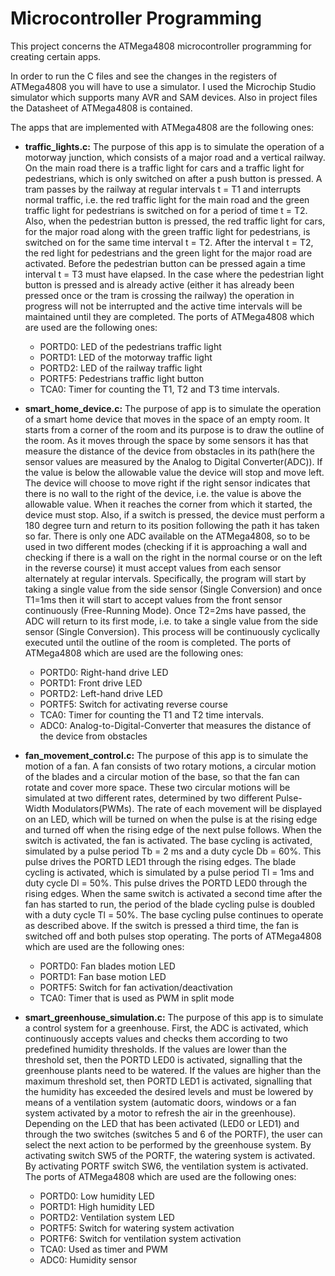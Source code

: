 # Microcontroller Programming
This project concerns the ATMega4808 microcontroller programming for creating certain apps.

In order to run the C files and see the changes in the registers of ATMega4808 you will have to use a simulator. I used the Microchip Studio simulator which supports many AVR and SAM devices. Also in project files the Datasheet of ATMega4808 is contained.

The apps that are implemented with ATMega4808 are the following ones:
- **traffic_lights.c:** The purpose of this app is to simulate the operation of a motorway junction, which consists of a major road and a vertical railway. On the main road there is a traffic light for cars and a traffic light for pedestrians, which is only switched on after a push button is pressed. A tram passes by the railway at regular intervals t = T1 and interrupts normal traffic, i.e. the red traffic light for the main road and the green traffic light for pedestrians is switched on for a period of time t = T2. Also, when the pedestrian button is pressed, the red traffic light for cars, for the major road along with the green traffic light for pedestrians, is switched on for the same time interval t = T2. After the interval t = T2, the red light for pedestrians and the green light for the major road are activated. Before the pedestrian button can be pressed again a time interval t = T3 must have elapsed. In the case where the pedestrian light button is pressed and is already active (either it has already been pressed once or the tram is crossing the railway) the operation in progress will not be interrupted and the active time intervals will be maintained until they are completed. The ports of ATMega4808 which are used are the following ones:
  - PORTD0: LED of the pedestrians traffic light
  - PORTD1: LED of the motorway traffic light
  - PORTD2: LED of the railway traffic light
  - PORTF5: Pedestrians traffic light button
  - TCA0: Timer for counting the T1, T2 and T3 time intervals.

- **smart_home_device.c:** The purpose of app is to simulate the operation of a smart home device that moves in the space of an empty room. It starts from a corner of the room and its purpose is to draw the outline of the room. As it moves through the space by some sensors it has that measure the distance of the device from obstacles in its path(here the sensor values are measured by the Analog to Digital Converter(ADC)). If the value is below the allowable value the device will stop and move left. The device will choose to move right if the right sensor indicates that there is no wall to the right of the device, i.e. the value is above the allowable value. When it reaches the corner from which it started, the device must stop. Also, if a switch is pressed, the device must perform a 180 degree turn and return to its position following the path it has taken so far. There is only one ADC available on the ATMega4808, so to be used in two different modes (checking if it is approaching a wall and checking if there is a wall on the right in the normal course or on the left in the reverse course) it must accept values from each sensor alternately at regular intervals. Specifically, the program will start by taking a single value from the side sensor (Single Conversion) and once T1=1ms then it will start to accept values from the front sensor continuously (Free-Running Mode). Once T2=2ms have passed, the ADC will return to its first mode, i.e. to take a single value from the side sensor (Single Conversion). This process will be continuously cyclically executed until the outline of the room is completed. The ports of ATMega4808 which are used are the following ones:
  - PORTD0: Right-hand drive LED
  - PORTD1: Front drive LED
  - PORTD2: Left-hand drive LED
  - PORTF5: Switch for activating reverse course
  - TCA0: Timer for counting the T1 and T2 time intervals.
  - ADC0: Analog-to-Digital-Converter that measures the distance of the device from obstacles

- **fan_movement_control.c:** The purpose of this app is to simulate the motion of a fan. A fan consists of two rotary motions, a circular motion of the blades and a circular motion of the base, so that the fan can rotate and cover more space. These two circular motions will be simulated at two different rates, determined by two different Pulse-Width Modulators(PWMs). The rate of each movement will be displayed on an LED, which will be turned on when the pulse is at the rising edge and turned off when the rising edge of the next pulse follows. When the switch is activated, the fan is activated. The base cycling is activated, simulated by a pulse period Tb = 2 ms and a duty cycle Db = 60%. This pulse drives the PORTD LED1 through the rising edges. The blade cycling is activated, which is simulated by a pulse period Tl = 1ms and duty cycle Dl = 50%. This pulse drives the PORTD LED0 through the rising edges. When the same switch is activated a second time after the fan has started to run, the period of the blade cycling pulse is doubled with a duty cycle Tl = 50%. The base cycling pulse continues to operate as described above. If the switch is pressed a third time, the fan is switched off and both pulses stop operating. The ports of ATMega4808 which are used are the following ones:
  - PORTD0: Fan blades motion LED
  - PORTD1: Fan base motion LED
  - PORTF5: Switch for fan activation/deactivation
  - TCA0: Timer that is used as PWM in split mode

- **smart_greenhouse_simulation.c:** The purpose of this app is to simulate a control system for a greenhouse. First, the ADC is activated, which continuously accepts values and checks them according to two predefined humidity thresholds. If the values are lower than the threshold set, then the PORTD LED0 is activated, signalling that the greenhouse plants need to be watered. If the values are higher than the maximum threshold set, then PORTD LED1 is activated, signalling that the humidity has exceeded the desired levels and must be lowered by means of a ventilation system (automatic doors, windows or a fan system activated by a motor to refresh the air in the greenhouse). Depending on the LED that has been activated (LED0 or LED1) and through the two switches (switches 5 and 6 of the PORTF), the user can select the next action to be performed by the greenhouse system. By activating switch SW5 of the PORTF, the watering system is activated. By activating PORTF switch SW6, the ventilation system is activated. The ports of ATMega4808 which are used are the following ones:
  -  PORTD0: Low humidity LED
  -  PORTD1: High humidity LED
  -  PORTD2: Ventilation system LED
  -  PORTF5: Switch for watering system activation
  -  PORTF6: Switch for ventilation system activation
  -  TCA0: Used as timer and PWM
  -  ADC0: Humidity sensor
